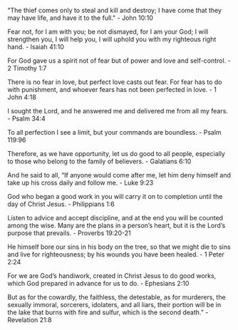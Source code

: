 "The thief comes only to steal and kill and destroy; I have come that they may have life, and have it to the full." - John 10:10

Fear not, for I am with you; be not dismayed, for I am your God; I will strengthen you, I will help you, I will uphold you with my righteous right hand. - Isaiah 41:10

For God gave us a spirit not of fear but of power and love and self-control. - 2 Timothy 1:7

There is no fear in love, but perfect love casts out fear. For fear has to do with punishment, and whoever fears has not been perfected in love. - 1 John 4:18

I sought the Lord, and he answered me and delivered me from all my fears. - Psalm 34:4

To all perfection I see a limit, but your commands are boundless. - Psalm 119:96

Therefore, as we have opportunity, let us do good to all people, especially to those who belong to the family of believers. - Galatians 6:10

And he said to all, “If anyone would come after me, let him deny himself and take up his cross daily and follow me. - Luke 9:23

God who began a good work in you will carry it on to completion until the day of Christ Jesus. - Philippians 1:6

Listen to advice and accept discipline, and at the end you will be counted among the wise. Many are the plans in a person’s heart, but it is the Lord’s purpose that prevails. - Proverbs 19:20-21

He himself bore our sins in his body on the tree, so that we might die to sins and live for righteousness; by his wounds you have been healed. - 1 Peter 2:24

For we are God’s handiwork, created in Christ Jesus to do good works, which God prepared in advance for us to do. - Ephesians 2:10

But as for the cowardly, the faithless, the detestable, as for murderers, the sexually immoral, sorcerers, idolaters, and all liars, their portion will be in the lake that burns with fire and sulfur, which is the second death.” - Revelation 21:8

